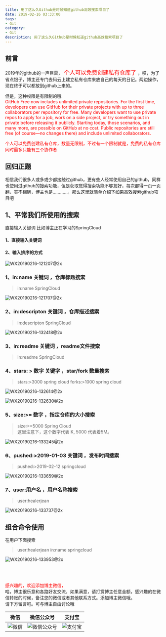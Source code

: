 ```yaml
---
title: 用了这么久Github是时候知道github高效搜索项目了
date: 2019-02-16 03:33:00
tags: 
- Git
category: 
- Git
description: 用了这么久Github是时候知道github高效搜索项目了
---
```

<!-- image url 
https://raw.githubusercontent.com/HealerJean/HealerJean.github.io/master/blogImages
　　首行缩进
<font color="red">  </font>

<font  color="red" size="4">   </font>


<font size="4">   </font>
-->

## 前言


2019年的github的一声巨雷，<font  color="red" size="4">  个人可以免费创建私有仓库了 </font>，哎，为了省点银子，博主还专门去码云上建立私有仓库来放自己的每天的日记。两边操作，现在终于可以都放到github上来的。<br/>

但是，这种权限是有限制的哦<br/>
<font color="red"> 
GitHub Free now includes unlimited private repositories. For the first time, developers can use GitHub for their private projects with up to three collaborators per repository for free. Many developers want to use private repos to apply for a job, work on a side project, or try something out in private before releasing it publicly. Starting today, those scenarios, and many more, are possible on GitHub at no cost. Public repositories are still free (of course—no changes there) and include unlimited collaborators.<br/>

个人可以免费创建私有仓库，数量无限制，不过有一个限制就是，免费的私有仓库同时最多只能有三个协作者<br/>
</font>

## 回归正题

相信我们很多人或多或少都接触过github，更有些人经常使用自己的github，同样也使用过github的搜索功能，但是获取觉得搜索功能不够友好，每次都得一页一页翻，实不相瞒，博主也是…………，那么这里就简单介绍下如果高效搜索github项目吧

## 1、平常我们所使用的搜索

直接输入关键词 比如博主正在学习的SpringCloud 


#### 1、直接输入关键词

#### 2、输入排序的方式


![WX20190216-121207@2x](https://raw.githubusercontent.com/HealerJean/HealerJean.github.io/master/blogImages/WX20190216-121207@2x.png)




### 1、in:name 关键词  ，仓库标题搜索 


>in:name SpringCloud


![WX20190216-121707@2x](https://raw.githubusercontent.com/HealerJean/HealerJean.github.io/master/blogImages/WX20190216-121707@2x.png)


### 2、in:descripton 关键词 ，仓库描述搜索

>in:descripton SpringCloud


![WX20190216-132418@2x](https://raw.githubusercontent.com/HealerJean/HealerJean.github.io/master/blogImages/WX20190216-132418@2x.png)

### 3、in:readme 关键词 ，readme文件搜索

>in:readme SpringCloud


### 4、stars: > 数字  关键字  ，star/fork 数量搜索

> stars:>3000 spring cloud
> forks:>1000 spring cloud


![WX20190216-132614@2x](https://raw.githubusercontent.com/HealerJean/HealerJean.github.io/master/blogImages/WX20190216-132614@2x.png)


![WX20190216-132630@2x](https://raw.githubusercontent.com/HealerJean/HealerJean.github.io/master/blogImages/WX20190216-132630@2x.png)


### 5、size:>= 数字 ，指定仓库的大小搜索

>size:>=5000 Spring Cloud   
>这里注意下，这个数字代表 K, 5000 代表着5M。

 ![WX20190216-133245@2x](https://raw.githubusercontent.com/HealerJean/HealerJean.github.io/master/blogImages/WX20190216-133245@2x.png)


### 6、pushed:>2019-01-03 关键词 ，发布时间搜索

>pushed:>2019-02-12 springcloud

![WX20190216-133659@2x](https://raw.githubusercontent.com/HealerJean/HealerJean.github.io/master/blogImages/WX20190216-133659@2x.png)



### 7、user:用户名  ，用户名称搜索

>user:healerjean

![WX20190216-133737@2x](https://raw.githubusercontent.com/HealerJean/HealerJean.github.io/master/blogImages/WX20190216-133737@2x.png)

## 组合命令使用

在用户下面搜索

>user:healerjean in:name springcloud

![WX20190216-133953@2x](https://raw.githubusercontent.com/HealerJean/HealerJean.github.io/master/blogImages/WX20190216-133953@2x.png)



<br/><br/><br/>
<font color="red"> 感兴趣的，欢迎添加博主微信， </font><br/>
哈，博主很乐意和各路好友交流，如果满意，请打赏博主任意金额，感兴趣的在微信转账的时候，备注您的微信或者其他联系方式。添加博主微信哦。
<br/>
请下方留言吧。可与博主自由讨论哦

|微信 | 微信公众号|支付宝|
|:-------:|:-------:|:------:|
| ![微信](https://raw.githubusercontent.com/HealerJean/HealerJean.github.io/master/assets/img/tctip/weixin.jpg)|![微信公众号](https://raw.githubusercontent.com/HealerJean/HealerJean.github.io/master/assets/img/my/qrcode_for_gh_a23c07a2da9e_258.jpg)|![支付宝](https://raw.githubusercontent.com/HealerJean/HealerJean.github.io/master/assets/img/tctip/alpay.jpg) |




<!-- Gitalk 评论 start  -->

<link rel="stylesheet" href="https://unpkg.com/gitalk/dist/gitalk.css">
<script src="https://unpkg.com/gitalk@latest/dist/gitalk.min.js"></script> 
<div id="gitalk-container"></div>    
 <script type="text/javascript">
    var gitalk = new Gitalk({
		clientID: `1d164cd85549874d0e3a`,
		clientSecret: `527c3d223d1e6608953e835b547061037d140355`,
		repo: `HealerJean.github.io`,
		owner: 'HealerJean',
		admin: ['HealerJean'],
		id: 'AAAAAAAAAAAAAAA',
    });
    gitalk.render('gitalk-container');
</script> 

<!-- Gitalk end -->

